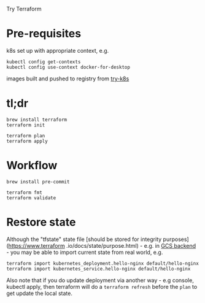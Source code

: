 Try Terraform

# Pre-requisites

k8s set up with appropriate context, e.g.

    kubectl config get-contexts
    kubectl config use-context docker-for-desktop

images built and pushed to registry from 
[try-k8s](https://github.com/ianhomer/try-k8s)

# tl;dr

    brew install terraform
    terraform init
    
    terraform plan
    terraform apply
    
# Workflow

    brew install pre-commit

    terraform fmt
    terraform validate
        
# Restore state

Although the "tfstate" state file [should be stored for integrity purposes](https://www.terraform
.io/docs/state/purpose.html) - e.g. in [GCS backend](https://www.terraform.io/docs/backends/types/gcs.html) - you may
be able to import current state from real world, e.g.
    
    terraform import kubernetes_deployment.hello-nginx default/hello-nginx
    terraform import kubernetes_service.hello-nginx default/hello-nginx
    
Also note that if you do update deployment via another way - e.g console, kubectl apply, then terraform will do a 
```terraform refresh``` before the ```plan``` to get update the local state.    
    
